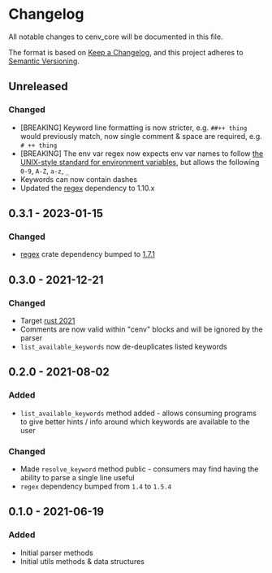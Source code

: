 # Changelog
All notable changes to cenv_core will be documented in this file.

The format is based on [Keep a Changelog](https://keepachangelog.com/en/1.0.0/),
and this project adheres to [Semantic Versioning](https://semver.org/spec/v2.0.0.html).

## Unreleased
### Changed
- [BREAKING] Keyword line formatting is now stricter, e.g. `##++ thing` would previously match, now single comment & space are required, e.g. `# ++ thing`
- [BREAKING] The env var regex now expects env var names to follow [the UNIX-style standard for environment variables](https://pubs.opengroup.org/onlinepubs/7908799/xbd/envvar.html#:~:text=Environment%20variable%20names%20used%20by,the%20presence%20of%20such%20names.), but allows the following `0-9`, `A-Z`, `a-z`, `_`
- Keywords can now contain dashes
- Updated the [regex](https://crates.io/crates/regex) dependency to 1.10.x

## 0.3.1 - 2023-01-15
### Changed
- [regex](https://crates.io/crates/regex) crate dependency bumped to [1.7.1](https://github.com/rust-lang/regex/blob/master/CHANGELOG.md#171-2023-01-09)

## 0.3.0 - 2021-12-21
### Changed
- Target [rust 2021](https://blog.rust-lang.org/2021/10/21/Rust-1.56.0.html#rust-2021)
- Comments are now valid within "cenv" blocks and will be ignored by the parser
- `list_available_keywords` now de-deuplicates listed keywords

## 0.2.0 - 2021-08-02
### Added
- `list_available_keywords` method added - allows consuming programs to give better hints / info around which keywords are available to the user

### Changed
- Made `resolve_keyword` method public - consumers may find having the ability to parse a single line useful
- `regex` dependency bumped from `1.4` to `1.5.4`

## 0.1.0 - 2021-06-19
### Added
- Initial parser methods
- Initial utils methods & data structures
